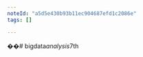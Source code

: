 ```yaml
---
noteId: "a5d5e430b93b11ec904687efd1c2086e"
tags: []

---
```


��#   b i g d a t a _ a n a l y s i s _ 7 t h  
 